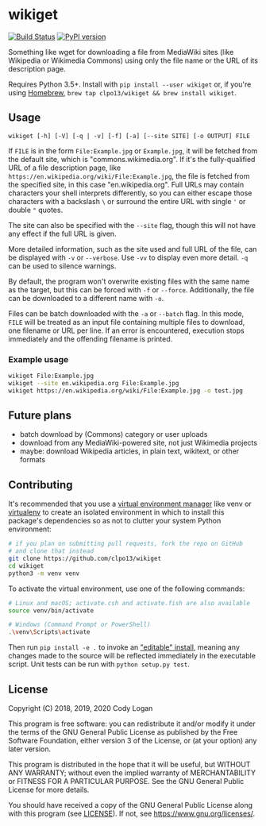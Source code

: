 # wikiget

[![Build Status](https://travis-ci.org/clpo13/wikiget.svg?branch=master)](https://travis-ci.org/clpo13/wikiget)
[![PyPI version](https://badge.fury.io/py/wikiget.svg)](https://badge.fury.io/py/wikiget)

Something like wget for downloading a file from MediaWiki sites (like Wikipedia
or Wikimedia Commons) using only the file name or the URL of its description
page.

Requires Python 3.5+. Install with `pip install --user wikiget` or, if you're
using [Homebrew](https://brew.sh/),
`brew tap clpo13/wikiget && brew install wikiget`.

## Usage

`wikiget [-h] [-V] [-q | -v] [-f] [-a] [--site SITE] [-o OUTPUT] FILE`

If `FILE` is in the form `File:Example.jpg` or `Example.jpg`, it will be fetched
from the default site, which is "commons.wikimedia.org". If it's the
fully-qualified URL of a file description page, like
`https://en.wikipedia.org/wiki/File:Example.jpg`, the file is fetched from the
specified site, in this case "en.wikipedia.org".  Full URLs may contain
characters your shell interprets differently, so you can either escape those
characters with a backslash `\` or surround the entire URL with single `'` or
double `"` quotes.

The site can also be specified with the `--site` flag, though this will not have
any effect if the full URL is given.

More detailed information, such as the site used and full URL of the file, can
be displayed with `-v` or `--verbose`. Use `-vv` to display even more detail.
`-q` can be used to silence warnings.

By default, the program won't overwrite existing files with the same name as the
target, but this can be forced with `-f` or `--force`. Additionally, the file
can be downloaded to a different name with `-o`.

Files can be batch downloaded with the `-a` or `--batch` flag. In this mode,
`FILE` will be treated as an input file containing multiple files to download,
one filename or URL per line. If an error is encountered, execution stops
immediately and the offending filename is printed.

### Example usage

```bash
wikiget File:Example.jpg
wikiget --site en.wikipedia.org File:Example.jpg
wikiget https://en.wikipedia.org/wiki/File:Example.jpg -o test.jpg
```

## Future plans

- batch download by (Commons) category or user uploads
- download from any MediaWiki-powered site, not just Wikimedia projects
- maybe: download Wikipedia articles, in plain text, wikitext, or other formats

## Contributing

It's recommended that you use a
[virtual environment manager](https://packaging.python.org/guides/installing-using-pip-and-virtual-environments/)
like venv or [virtualenv](https://virtualenv.pypa.io/en/latest/) to create an
isolated environment in which to install this package's dependencies so as not
to clutter your system Python environment:

```bash
# if you plan on submitting pull requests, fork the repo on GitHub
# and clone that instead
git clone https://github.com/clpo13/wikiget
cd wikiget
python3 -m venv venv
```

To activate the virtual environment, use one of the following commands:

```bash
# Linux and macOS; activate.csh and activate.fish are also available
source venv/bin/activate

# Windows (Command Prompt or PowerShell)
.\venv\Scripts\activate
```

Then run `pip install -e .` to invoke an
["editable" install](https://pip.pypa.io/en/stable/reference/pip_install/#editable-installs),
meaning any changes made to the source will be reflected immediately in the
executable script. Unit tests can be run with `python setup.py test`.

## License

Copyright (C) 2018, 2019, 2020 Cody Logan

This program is free software: you can redistribute it and/or modify
it under the terms of the GNU General Public License as published by
the Free Software Foundation, either version 3 of the License, or
(at your option) any later version.

This program is distributed in the hope that it will be useful,
but WITHOUT ANY WARRANTY; without even the implied warranty of
MERCHANTABILITY or FITNESS FOR A PARTICULAR PURPOSE. See the
GNU General Public License for more details.

You should have received a copy of the GNU General Public License
along with this program (see [LICENSE](LICENSE)). If not, see
<https://www.gnu.org/licenses/>.
